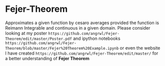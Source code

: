 # Fejer-Theorem
Approximates a given function by cesaro averages provided the function is Reimann Integrable and continuous in a given domain. 
Please consider looking at my poster `https://github.com/angrwl/Fejer-Theorem/edit/master/Poster.pdf` and ipython notebooks `https://github.com/angrwl/Fejer-Theorem/blob/master/Fejer%20Theorem%20Example.ipynb` or even the website I have created `https://github.com/angrwl/Fejer-Theorem/edit/master/` for a better understanding of **Fejer Theorem** 
